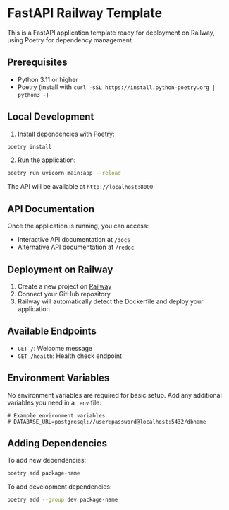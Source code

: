 # FastAPI Railway Template

This is a FastAPI application template ready for deployment on Railway, using Poetry for dependency management.

## Prerequisites

- Python 3.11 or higher
- Poetry (install with `curl -sSL https://install.python-poetry.org | python3 -`)

## Local Development

1. Install dependencies with Poetry:
```bash
poetry install
```

2. Run the application:
```bash
poetry run uvicorn main:app --reload
```

The API will be available at `http://localhost:8000`

## API Documentation

Once the application is running, you can access:
- Interactive API documentation at `/docs`
- Alternative API documentation at `/redoc`

## Deployment on Railway

1. Create a new project on [Railway](https://railway.app/)
2. Connect your GitHub repository
3. Railway will automatically detect the Dockerfile and deploy your application

## Available Endpoints

- `GET /`: Welcome message
- `GET /health`: Health check endpoint

## Environment Variables

No environment variables are required for basic setup. Add any additional variables you need in a `.env` file:

```env
# Example environment variables
# DATABASE_URL=postgresql://user:password@localhost:5432/dbname
```

## Adding Dependencies

To add new dependencies:
```bash
poetry add package-name
```

To add development dependencies:
```bash
poetry add --group dev package-name
``` 